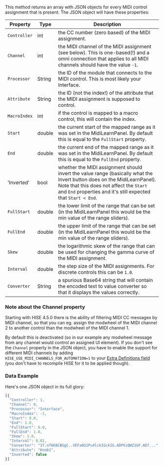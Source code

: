 This method returns an array with JSON objects for every MIDI control assignment that is present. The JSON object will have these properties:

| Property | Type | Description |
| -- | - | ------- |
| `Controller` | int | the CC number (zero based) of the MIDI assignment. |
| `Channel` | int | the MIDI channel of the MIDI assignment (see below). This is one-based(!) and a omni connection that applies to all MIDI channels should have the value `-1`. |
| `Processor` | String | the ID of the module that connects to the MIDI control. This is most likely your Interface. |
| `Attribute` | String | the ID (not the index!) of the attribute that the MIDI assignment is supposed to control. |
| `MacroIndex` | int | if the control is mapped to a macro control, this will contain the index. |
| `Start` | double | the current start of the mapped range as it was set in the MidiLearnPanel. By default this is equal to the `FullStart` property. |
| `End` | double | the current end of the mapped range as it was set in the MidiLearnPanel. By default this is equal to the `FullEnd` property. |
| 'Inverted' | bool | whether the MIDI assignment should invert the value range (basically what the Invert button does on the MidiLearnPanel). Note that this does not affect the `Start` and `End` properties and it's still expected that `Start < End`. |
| `FullStart` | double | the lower limit of the range that can be set (in the MidiLearnPanel this would be the min value of the range sliders). |
| `FullEnd` | double | the upper limit of the range that can be set (in the MidiLearnPanel this would be the min value of the range sliders). |
| `Skew` | double | the logarithmic skew of the range that can be used for changing the gamma curve of the MIDI assignment. |
| `Interval` | double | the step size of the MIDI assignments. For discrete controls this can be `1.0`. |
| `Converter` | String | a spurious Base64 string that will contain the encoded text to value converter so that it displays the values correctly. |

### Note about the Channel property

Starting with HISE 4.5.0 there is the ability of filtering MIDI CC messages by MIDI channel, so that you can eg. assign the modwheel of the MIDI channel 2 to another control than the modwheel of the MIDI channel 1. 

By default this is deactivated (so in our example any modwheel message from any channel would control an assigned UI element). If you don't see the `Channel` property in the JSON object, you have to enable the support for different MIDI channels by adding `HISE_USE_MIDI_CHANNELS_FOR_AUTOMATION=1` to your [Extra Definitions field](/working-with-hise/settings/project#extra-definitions-windows) (you don't have to recompile HISE for it to be applied though).

### Data Example

Here's one JSON object in its full glory:

```javascript
[{
  "Controller": 1,
  "Channel": 0,
  "Processor": "Interface",
  "MacroIndex": -1,
  "Start": 0.0,
  "End": 1.0,
  "FullStart": 0.0,
  "FullEnd": 1.0,
  "Skew": 1.0,
  "Interval": 0.01,
  "Converter": "37.nT6K8CBGgC..VEFa0U1Pu4lckIGckIG.ADPXiQWZ1UF.ADf...",
  "Attribute": "Knob1",
  "Inverted": false
}]
```
